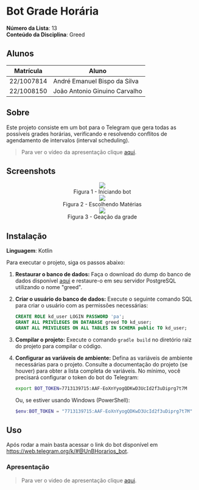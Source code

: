 [//]: # (**!! Atenção: Renomeie o seu repositório para &#40;Tema&#41;_&#40;NomeDoProjeto&#41;. !!** )

[//]: # ()
[//]: # (Temas:)

[//]: # ( - Grafos1)

[//]: # ( - Grafos2)

[//]: # ( - PD)

[//]: # ( - D&C)

[//]: # ( - Greed)

[//]: # ( - Final )

[//]: # ( )
[//]: # ( **!! *Não coloque os nomes dos alunos no título do repositório*. Exemplo de título correto: Grafos2_Labirinto-do-Minotauro !!**)

[//]: # ( )
[//]: # ( &#40;Apague essa seção&#41;)

# Bot Grade Horária

**Número da Lista**: 13<br>
**Conteúdo da Disciplina**: Greed<br>

## Alunos
| Matrícula  | Aluno                         |
|------------|-------------------------------|
| 22/1007814 | André Emanuel Bispo da Silva  |
| 22/1008150 | João Antonio Ginuino Carvalho |

## Sobre 

Este projeto consiste em um bot para o Telegram que gera todas as possíveis grades horárias, verificando e resolvendo conflitos de agendamento de intervalos (interval scheduling).

> Para ver o vídeo da apresentação clique [aqui](https://youtu.be/dBowU2K6534).

## Screenshots
<div align="center"><img src= "https://raw.githubusercontent.com/projeto-de-algoritmos-2024/Greed_BotGradeHoraria/refs/heads/main/images/inicia.png?raw=true"/></div>

<center>
Figura 1 - Iniciando bot
</center>

<div align="center"><img src= "https://raw.githubusercontent.com/projeto-de-algoritmos-2024/Greed_BotGradeHoraria/refs/heads/main/images/escolhe.png?raw=true"/></div>

<center>
Figura 2 - Escolhendo Matérias
</center>

<div align="center"><img src= "https://raw.githubusercontent.com/projeto-de-algoritmos-2024/Greed_BotGradeHoraria/refs/heads/main/images/grade.png?raw=true"/></div>

<center>
Figura 3 - Geação da grade
</center>

## Instalação 
**Linguagem**: Kotlin<br>

Para executar o projeto, siga os passos abaixo:

1.  **Restaurar o banco de dados:** Faça o download do dump do banco de dados disponível [aqui](./postgres_localhost-2025_01_18_12_54_32-dump.sql) e restaure-o em seu servidor PostgreSQL utilizando o nome "greed".

2.  **Criar o usuário do banco de dados:** Execute o seguinte comando SQL para criar o usuário com as permissões necessárias:

    ```sql
    CREATE ROLE kd_user LOGIN PASSWORD 'pa';
    GRANT ALL PRIVILEGES ON DATABASE greed TO kd_user; 
    GRANT ALL PRIVILEGES ON ALL TABLES IN SCHEMA public TO kd_user;
    ```

3.  **Compilar o projeto:** Execute o comando `gradle build` no diretório raiz do projeto para compilar o código.

4.  **Configurar as variáveis de ambiente:** Defina as variáveis de ambiente necessárias para o projeto. Consulte a documentação do projeto (se houver) para obter a lista completa de variáveis. No mínimo, você precisará configurar o token do bot do Telegram:

    ```bash
    export BOT_TOKEN=7713139715:AAF-EoXnYyogQDKwD3UcId2f3uDiprg7t7M
    ```
    Ou, se estiver usando Windows (PowerShell):
    ```powershell
    $env:BOT_TOKEN = "7713139715:AAF-EoXnYyogQDKwD3UcId2f3uDiprg7t7M"
    ```

## Uso 

Após rodar a main basta acessar o link do bot disponível em https://web.telegram.org/k/#@UnBHorarios_bot.

### Apresentação

> Para ver o video de apresentação clique [aqui](https://youtu.be/dBowU2K6534).





